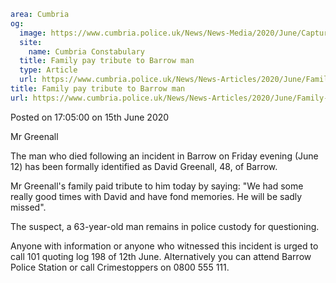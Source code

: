 ```yaml
area: Cumbria
og:
  image: https://www.cumbria.police.uk/News/News-Media/2020/June/Capturejpg.jpg
  site:
    name: Cumbria Constabulary
  title: Family pay tribute to Barrow man
  type: Article
  url: https://www.cumbria.police.uk/News/News-Articles/2020/June/Family-pay-tribute-to-Barrow-man.aspx
title: Family pay tribute to Barrow man
url: https://www.cumbria.police.uk/News/News-Articles/2020/June/Family-pay-tribute-to-Barrow-man.aspx
```

Posted on 17:05:00 on 15th June 2020

Mr Greenall

The man who died following an incident in Barrow on Friday evening (June 12) has been formally identified as David Greenall, 48, of Barrow.

Mr Greenall's family paid tribute to him today by saying: "We had some really good times with David and have fond memories. He will be sadly missed".

The suspect, a 63-year-old man remains in police custody for questioning.

Anyone with information or anyone who witnessed this incident is urged to call 101 quoting log 198 of 12th June. Alternatively you can attend Barrow Police Station or call Crimestoppers on 0800 555 111.
